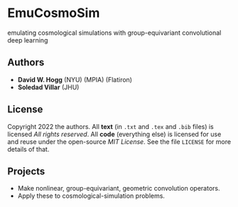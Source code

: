 # EmuCosmoSim
emulating cosmological simulations with group-equivariant convolutional deep learning

## Authors
- **David W. Hogg** (NYU) (MPIA) (Flatiron)
- **Soledad Villar** (JHU)

## License
Copyright 2022 the authors. All **text** (in `.txt` and `.tex` and `.bib` files) is licensed *All rights reserved*. All **code** (everything else) is licensed for use and reuse under the open-source *MIT License*. See the file `LICENSE` for more details of that.

## Projects
- Make nonlinear, group-equivariant, geometric convolution operators.
- Apply these to cosmological-simulation problems.
